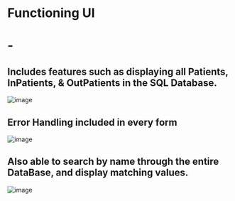 # Functioning UI 
# -
## Includes features such as displaying all Patients, InPatients, & OutPatients in the SQL Database.
![image](https://github.com/JordanKleinbaum/HospitalPatientApplication/assets/122086411/9568c46e-2380-4d9d-b7d2-bfeb1134e0be)
## Error Handling included in every form
![image](https://github.com/JordanKleinbaum/HospitalPatientApplication/assets/122086411/c1bb7263-f8ef-4a2b-8ddd-3382d3a0ff1c)
## Also able to search by name through the entire DataBase, and display matching values.
![image](https://github.com/JordanKleinbaum/HospitalPatientApplication/assets/122086411/f03fa2b9-046a-4333-a1f8-05438eb9f6d8)
